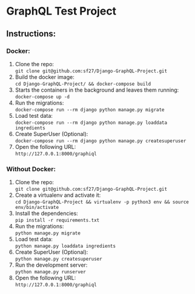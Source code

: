 # GraphQL Test Project

## Instructions: 
  
### Docker:  
1. Clone the repo:  
    `git clone git@github.com:sf27/Django-GraphQL-Project.git`  
2. Build the docker image:  
    `cd Django-GraphQL-Project/ && docker-compose build`  
3. Starts the containers in the background and leaves them running:  
    `docker-compose up -d`  
4. Run the migrations:  
    `docker-compose run --rm django python manage.py migrate`  
5. Load test data:  
    `docker-compose run --rm django python manage.py loaddata ingredients`  
6. Create SuperUser (Optional):  
    `docker-compose run --rm django python manage.py createsuperuser`  
7. Open the following URL:  
    `http://127.0.0.1:8000/graphiql`  
    
### Without Docker:
1. Clone the repo:  
    `git clone git@github.com:sf27/Django-GraphQL-Project.git`  
2. Create a virtualenv and activate it:  
    `cd Django-GraphQL-Project && virtualenv -p python3 env && source env/bin/activate`  
3. Install the dependencies:  
    `pip install -r requirements.txt`  
4. Run the migrations:  
    `python manage.py migrate`  
5. Load test data:  
    `python manage.py loaddata ingredients`  
6. Create SuperUser (Optional):  
    `python manage.py createsuperuser` 
7. Run the development server:  
    `python manage.py runserver`  
8. Open the following URL:  
    `http://127.0.0.1:8000/graphiql`  